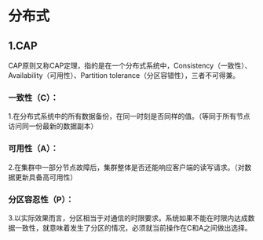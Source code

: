 # 分布式

## 1.CAP

CAP原则又称CAP定理，指的是在一个分布式系统中，Consistency（一致性）、Availability（可用性）、Partition tolerance（分区容错性），三者不可得兼。

### 一致性（C）：

1.在分布式系统中的所有数据备份，在同一时刻是否同样的值。（等同于所有节点访问同一份最新的数据副本）

### 可用性（A）：

2.在集群中一部分节点故障后，集群整体是否还能响应客户端的读写请求。（对数据更新具备高可用性）

### 分区容忍性（P）：

3.以实际效果而言，分区相当于对通信的时限要求。系统如果不能在时限内达成数据一致性，就意味着发生了分区的情况，必须就当前操作在C和A之间做出选择。

